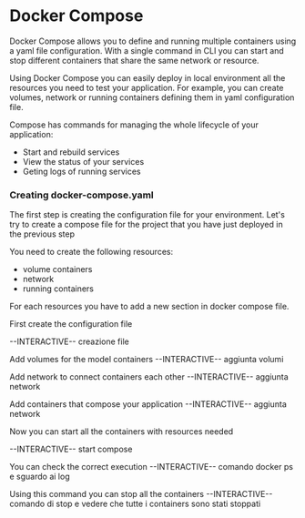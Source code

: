# Docker Compose
Docker Compose allows you to define and running multiple containers using a yaml file configuration.
With a single command in CLI you can start and stop different containers that share the same network
or resource.

Using Docker Compose you can easily deploy in local environment all the resources you need to test
your application. For example, you can create volumes, network or running containers defining them in 
yaml configuration file.

Compose has commands for managing the whole lifecycle of your application:
- Start and rebuild services
- View the status of your services
- Geting logs of running services

### Creating docker-compose.yaml
The first step is creating the configuration file for your environment. Let's try to create a compose
file for the project that you have just deployed in the previous step

You need to create the following resources:
- volume containers
- network
- running containers

For each resources you have to add a new section in docker compose file.

First create the configuration file

--INTERACTIVE--
creazione file

Add volumes for the model containers
--INTERACTIVE--
aggiunta volumi


Add network to connect containers each other
--INTERACTIVE--
aggiunta network

Add containers that compose your application
--INTERACTIVE--
aggiunta network

Now you can start all the containers with resources needed

--INTERACTIVE--
start compose

You can check the correct execution
--INTERACTIVE--
comando docker ps e sguardo ai log

Using this command you can stop all the containers
--INTERACTIVE--
comando di stop e vedere che tutte i containers sono stati stoppati